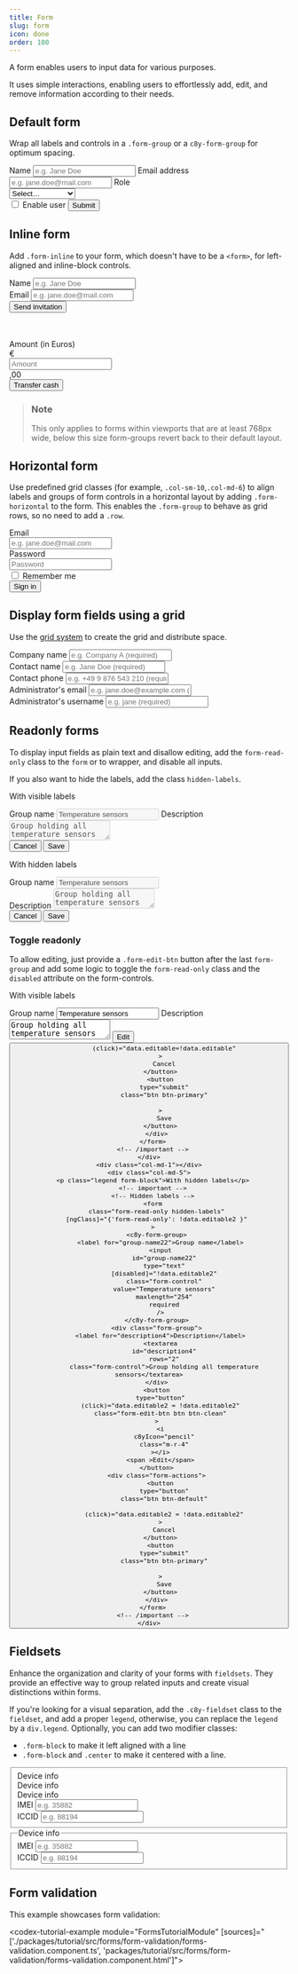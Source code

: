 ```yaml
---
title: Form
slug: form
icon: done
order: 100
---
```


<!-- markdownlint-disable MD025 -->
<!-- markdownlint-disable MD033 -->
<!-- markdownlint-disable MD051 -->

A form enables users to input data for various purposes.

It uses simple interactions, enabling users to effortlessly add, edit, and
remove information according to their needs.

## Default form

Wrap all labels and controls in a `.form-group` or a `c8y-form-group` for optimum spacing.

<codex-tutorial-example class="c8y-codex-override">
<div class="container-fluid p-24">
  <div class="row">
    <div class="col-md-8">
      <!-- important -->
      <form>
        <c8y-form-group>
          <label for="exampleName">Name</label>
          <input
            type="text"
            class="form-control"
            id="exampleName"
            placeholder="e.g. Jane Doe"
          />
        </c8y-form-group>
        <c8y-form-group>
          <label for="exampleInputEmail1">Email address</label>
          <input
            type="email"
            class="form-control"
            id="exampleInputEmail1"
            placeholder="e.g. jane.doe@mail.com"
          />
        </c8y-form-group>
        <c8y-form-group>
          <label for="exampleSelect">Role</label>
          <div class="c8y-select-wrapper">
            <select
              id="exampleSelect"
              class="form-control"
            >
              <option
                disabled
                selected
              >
                Select…
              </option>
              <option>Administrator</option>
              <option>Business</option>
              <option>Global manager</option>
              <option>Tenant manager</option>
            </select>
          </div>
        </c8y-form-group>
        <c8y-form-group>
          <label class="c8y-checkbox">
            <input type="checkbox" />
            <span></span>
            <span>Enable user</span>
          </label>
        </c8y-form-group>
        <button
          class="btn btn-primary"
          type="submit"
        >
          Submit
        </button>
      </form>
      <!-- /important -->
    </div>
  </div>
</div>
</codex-tutorial-example>

## Inline form

Add `.form-inline` to your form, which doesn't have to be a `<form>`, for left-aligned and
inline-block controls.

<codex-tutorial-example class="c8y-codex-override">
<div class="container-fluid p-24">
  <!-- important -->
  <form class="form-inline">
    <div class="form-group">
      <label for="exampleInputName2">Name</label>
      <input
        type="text"
        class="form-control"
        id="exampleInputName2"
        placeholder="e.g. Jane Doe"
      />
    </div>
    <div class="form-group">
      <label for="exampleInputEmail2">Email</label>
      <input
        type="email"
        class="form-control"
        id="exampleInputEmail2"
        placeholder="e.g. jane.doe@mail.com"
        autocomplete="off"
      />
    </div>
    <button
      type="submit"
      class="btn btn-primary"
    >
      Send invitation
    </button>
  </form>
  <!-- /important -->
  <br />
  <br />
  <!-- important -->
  <form class="form-inline">
    <div class="form-group">
      <label
        class="sr-only"
        for="exampleInputAmount"
      >
        Amount (in Euros)
      </label>
      <div class="input-group">
        <div class="input-group-addon">€</div>
        <input
          type="text"
          class="form-control"
          id="exampleInputAmount"
          placeholder="Amount"
        />
        <div class="input-group-addon">,00</div>
      </div>
    </div>
    <button
      type="submit"
      class="btn btn-primary"
    >
      Transfer cash
    </button>
  </form>
  <!-- /important -->
</div>
</codex-tutorial-example>

> ### Note
>
> This only applies to forms within viewports that are at least 768px wide, below this size
> form-groups revert back to their default layout.

## Horizontal form

Use predefined grid classes (for example, `.col-sm-10`,`.col-md-6`) to align labels and groups of form
controls in a horizontal layout by adding `.form-horizontal` to the form. This enables the `.form-group` to behave as grid rows, so no need to add a `.row`.

<codex-tutorial-example class="c8y-codex-override">
<div class="container-fluid p-24">
  <div class="row">
    <div class="col-md-8">
      <!-- important -->
      <form class="form-horizontal">
        <div class="form-group">
          <label
            for="inputEmail3"
            class="col-sm-2 control-label"
          >
            Email
          </label>
          <div class="col-sm-10">
            <input
              type="email"
              class="form-control"
              id="inputEmail3"
              placeholder="e.g. jane.doe@mail.com"
              autocomplete="off"
            />
          </div>
        </div>
        <div class="form-group">
          <label
            for="inputPassword3"
            class="col-sm-2 control-label"
          >
            Password
          </label>
          <div class="col-sm-10">
            <input
              type="password"
              placeholder="Password"
              class="form-control"
              id="inputPassword3"
              autocomplete="off"
            />
          </div>
        </div>
        <div class="form-group">
          <div class="col-sm-offset-2 col-sm-10">
            <label class="c8y-checkbox input-sm">
              <input type="checkbox" />
              <span></span>
              <span>Remember me</span>
            </label>
          </div>
        </div>
        <div class="form-group">
          <div class="col-sm-offset-2 col-sm-10">
            <button
              type="submit"
              class="btn btn-primary"
            >
              Sign in
            </button>
          </div>
        </div>
      </form>
      <!-- /important -->
    </div>
  </div>
</div>
</codex-tutorial-example>

## Display form fields using a grid

Use the [grid system](#/ui-guidelines/utilities/using-the-grid/overview) to create the grid and
distribute space.

<codex-tutorial-example class="c8y-codex-override">
<div class="container-fluid p-24">
  <!-- important -->
  <form class="row">
    <div class="col-xs-12">
      <c8y-form-group>
        <label for="companyName">Company name</label>
        <input
          type="text"
          id="companyName"
          class="form-control"
          placeholder="e.g. Company A (required)"
          required
        />
      </c8y-form-group>
    </div>
    <div class="col-xs-12 col-md-6">
      <c8y-form-group>
        <label for="contactName">Contact name</label>
        <input
          type="text"
          class="form-control"
          id="contactName"
          required
          placeholder="e.g. Jane Doe (required)"
        />
      </c8y-form-group>
    </div>
    <div class="col-xs-12 col-md-6">
      <c8y-form-group>
        <label for="contactPhone">Contact phone</label>
        <input
          type="text"
          class="form-control"
          id="contactPhone"
          placeholder="e.g. +49 9 876 543 210 (required)"
          required
        />
      </c8y-form-group>
    </div>
    <div class="col-xs-12 col-md-6">
      <c8y-form-group>
        <label for="adminEmail">Administrator's email</label>
        <input
          type="email"
          class="form-control"
          id="adminEmail"
          placeholder="e.g. jane.doe@example.com (required)"
          required
        />
      </c8y-form-group>
    </div>
    <div class="col-xs-12 col-md-6">
      <c8y-form-group>
        <label for="adminName">Administrator's username</label>
        <input
          type="text"
          class="form-control"
          id="adminName"
          placeholder="e.g. jane (required)"
          required
        />
      </c8y-form-group>
    </div>
  </form>
  <!-- /important -->
</div>
</codex-tutorial-example>

## Readonly forms

To display input fields as plain text and disallow editing, add the `form-read-only` class to the
`form` or to wrapper, and disable all inputs.

If you also want to hide the labels, add the class `hidden-labels`.

<codex-tutorial-example class="c8y-codex-override">
<div class="container-fluid p-24">
  <c8y-form-group class="row">
    <div class="col-md-5">
      <p class="legend form-block">With visible labels</p>
      <!-- important -->
      <!-- Visible labels -->
      <form class="form-read-only">
        <c8y-form-group>
          <label for="group-name1">Group name</label>
          <input
            id="group-name1"
            disabled
            type="text"
            class="form-control"
            value="Temperature sensors"
            maxlength="254"
            required
          />
        </c8y-form-group>
        <c8y-form-group>
          <label for="description1">Description</label>
          <textarea id="description1" disabled rows="2" class="form-control">Group holding all temperature sensors
          </textarea>
        </c8y-form-group>
        <div class="form-actions">
          <button
            type="button"
            class="btn btn-default"
          >
            Cancel
          </button>
          <button
            type="submit"
            class="btn btn-primary"
          >
            Save
          </button>
        </div>
      </form>
      <!-- /important -->
    </div>
    <div class="col-md-1"></div>
    <div class="col-md-5">
      <p class="legend form-block">With hidden labels</p>
      <!-- important -->
      <!-- Hidden labels -->
      <form class="form-read-only hidden-labels">
        <c8y-form-group>
          <label for="group-name2">Group name</label>
          <input
            id="group-name2"
            type="text"
            disabled
            class="form-control"
            value="Temperature sensors"
            maxlength="254"
            required
          />
        </c8y-form-group>
        <div class="form-group">
          <label for="description2">Description</label>
          <textarea
            id="description2"
            rows="2"
            disabled
            class="form-control">Group holding all temperature sensors</textarea>
        </div>
        <div class="form-actions">
          <button
            type="button"
            class="btn btn-default"
          >
            Cancel
          </button>
          <button
            type="submit"
            class="btn btn-primary"
          >
            Save
          </button>
        </div>
      </form>
      <!-- /important -->
    </div>
  </c8y-form-group>
</div>
</codex-tutorial-example>

### Toggle readonly

To allow editing, just provide a `.form-edit-btn` button after the last `form-group` and add some
logic to toggle the `form-read-only` class and the `disabled` attribute on the form-controls.

<codex-tutorial-example class="c8y-codex-override">
<div class="container-fluid p-24">
  <c8y-form-group class="row">
    <div class="col-md-5">
      <p class="legend form-block">With visible labels</p>
      <!-- important -->
      <!-- Visible labels -->
      <form
        class="form-read-only"
        [ngClass]="{'form-read-only': !data.editable }"
      >
        <c8y-form-group>
          <label for="group-name12">Group name</label>
          <input
            id="group-name12"
            [disabled]="!data.editable"
            type="text"
            class="form-control"
            value="Temperature sensors"
            maxlength="254"
            required
          />
        </c8y-form-group>
        <c8y-form-group>
          <label for="description333">Description</label>
          <textarea
            id="description333"
            rows="2"
            class="form-control">Group holding all temperature sensors</textarea>
        </c8y-form-group>
        <button
          type="button"
          (click)="data.editable=!data.editable"
          class="form-edit-btn btn btn-clean"
        >
          <i
            c8yIcon="pencil"
            class="m-r-4"
          ></i>
          <span >Edit</span>
        </button>
        <div class="form-actions">
          <button
            type="button"
            class="btn btn-default"

            (click)="data.editable=!data.editable"
          >
            Cancel
          </button>
          <button
            type="submit"
            class="btn btn-primary"

          >
            Save
          </button>
        </div>
      </form>
      <!-- /important -->
    </div>
    <div class="col-md-1"></div>
    <div class="col-md-5">
      <p class="legend form-block">With hidden labels</p>
      <!-- important -->
      <!-- Hidden labels -->
      <form
        class="form-read-only hidden-labels"
        [ngClass]="{'form-read-only': !data.editable2 }"
      >
        <c8y-form-group>
          <label for="group-name22">Group name</label>
          <input
            id="group-name22"
            type="text"
            [disabled]="!data.editable2"
            class="form-control"
            value="Temperature sensors"
            maxlength="254"
            required
          />
        </c8y-form-group>
        <div class="form-group">
          <label for="description4">Description</label>
          <textarea
            id="description4"
            rows="2"
            class="form-control">Group holding all temperature sensors</textarea>
        </div>
        <button
          type="button"
          (click)="data.editable2 = !data.editable2"
          class="form-edit-btn btn btn-clean"
        >
          <i
            c8yIcon="pencil"
            class="m-r-4"
          ></i>
          <span >Edit</span>
        </button>
        <div class="form-actions">
          <button
            type="button"
            class="btn btn-default"

            (click)="data.editable2 = !data.editable2"
          >
            Cancel
          </button>
          <button
            type="submit"
            class="btn btn-primary"

          >
            Save
          </button>
        </div>
      </form>
      <!-- /important -->
    </div>
  </c8y-form-group>
</div>
</codex-tutorial-example>

## Fieldsets

Enhance the organization and clarity of your forms with `fieldsets`. They provide an effective way
to group related inputs and create visual distinctions within forms.

If you're looking for a visual separation, add the `.c8y-fieldset` class to the `fieldset`, and add
a proper `legend`, otherwise, you can replace the `legend` by a `div.legend`. Optionally, you can add
two modifier classes:

- `.form-block` to make it left aligned with a line
- `.form-block` and `.center` to make it centered with a line.

<codex-tutorial-example class="c8y-codex-override">
<div class="container-fluid p-24">
  <div class="row d-flex a-i-end">
    <div class="col-md-6">
      <!-- important -->
      <!-- Plain fieldset -->
      <fieldset>
        <!-- Default -->
        <div class="legend">Device info</div>
        <!-- Left aligned with line -->
        <div class="legend form-block">Device info</div>
        <!-- Centered with line -->
        <div class="legend form-block center">Device info</div>
        <div class="form-group">
          <label for="input101">IMEI</label>
          <input
            type="text"
            id="input101"
            class="form-control"
            placeholder="e.g. 35882"
          />
        </div>
        <div class="form-group">
          <label for="input201">ICCID</label>
          <input
            type="text"
            id="input201"
            class="form-control"
            placeholder="e.g. 88194"
          />
        </div>
      </fieldset>
      <!-- /important -->
    </div>
    <div class="col-md-6">
      <!-- important -->
      <!-- fieldset with `c8y_fieldset` -->
      <fieldset class="c8y-fieldset">
        <legend>Device info</legend>
        <div class="form-group">
          <label for="input102">IMEI</label>
          <input
            type="text"
            id="input102"
            class="form-control"
            placeholder="e.g. 35882"
          />
        </div>
        <div class="form-group">
          <label for="input202">ICCID</label>
          <input
            type="text"
            id="input202"
            class="form-control"
            placeholder="e.g. 88194"
          />
        </div>
      </fieldset>
      <!-- /important -->
    </div>
  </div>
</div>
</codex-tutorial-example>

## Form validation

This example showcases form validation:

<codex-tutorial-example module="FormsTutorialModule"
[sources]="['./packages/tutorial/src/forms/form-validation/forms-validation.component.ts',
'packages/tutorial/src/forms/form-validation/forms-validation.component.html']"></codex-tutorial-example>
